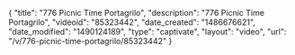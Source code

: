 {
    "title": "776 Picnic Time Portagrilo",
    "description": "776 Picnic Time Portagrilo",
    "videoid": "85323442",
    "date_created": "1486676621",
    "date_modified": "1490124189",
    "type": "captivate",
    "layout": "video",
    "url": "\/v\/776-picnic-time-portagrilo\/85323442"
}